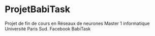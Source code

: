 # ProjetBabiTask

Projet de fin de cours en Réseaux de neurones Master 1 informatique Université Paris Sud.
Facebook BabiTask